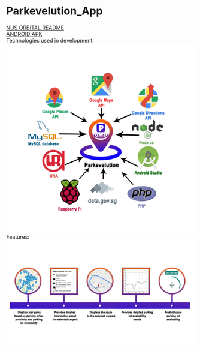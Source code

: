 # Parkevelution_App
[NUS ORBITAL README](https://drive.google.com/file/d/1O8xbLF0GKaaEVPsVVvdz6q6cTnTXlBep/view?usp=sharing)  <br /> 
[ANDROID APK](https://drive.google.com/file/d/1y_nFcnE9h5cpq8Yw8n2EpOvP9eufy_Tp/view?usp=sharing)  <br /> 
Technologies used in development:
![alt text](https://github.com/iamabhishek98/Parkevelution_App/blob/master/images/mainapp.png)
Features:
![alt text](https://github.com/iamabhishek98/Parkevelution_App/blob/master/images/features.png)
